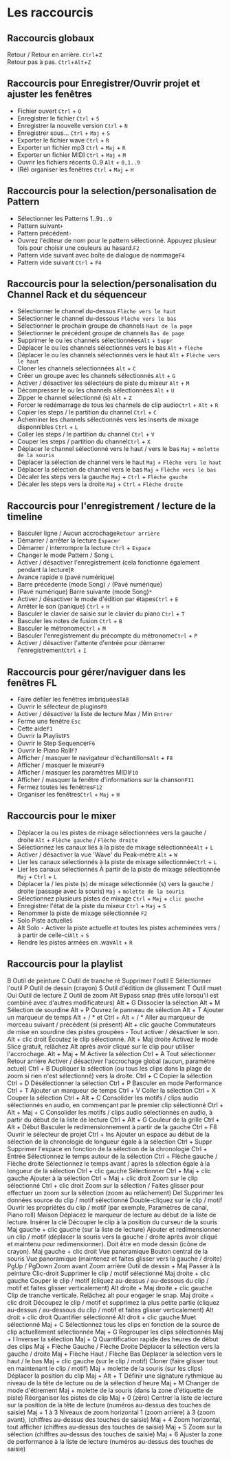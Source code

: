 # Les raccourcis

## Raccourcis globaux


Retour / Retour en arrière. `Ctrl`+`Z`      	
Retour pas à pas. `Ctrl`+`Alt`+`Z`    	


## Raccourcis pour Enregistrer/Ouvrir projet et ajuster les fenêtres

- Fichier ouvert `Ctrl` + `O`	  
- Enregistrer le fichier `Ctrl` + `S`	  
- Enregistrer la nouvelle version `Ctrl` + `N`  
- Enregistrer sous...  `Ctrl` + `Maj` + `S`  
- Exporter le fichier wave `Ctrl` + `R`  
- Exporter un fichier mp3 `Ctrl` + `Maj` + `R`  
- Exporter un fichier MIDI `Ctrl` + `Maj` + `M`  
- Ouvrir les fichiers récents 0..9 `Alt` + `0,1..9`  
- (Ré) organiser les fenêtres  `Ctrl` + `Maj` + `H`  

## Raccourcis pour la selection/personalisation de Pattern

- Sélectionner les Patterns 1..9`1..9`	
- Pattern suivant`+`	
- Pattern précédent`-`	
- Ouvrez l'éditeur de nom pour le pattern sélectionné. Appuyez plusieur fois pour choisir une couleurs au hasard.`F2`	
- Pattern vide suivant avec boîte de dialogue de nommage`F4`	
- Pattern vide suivant `Ctrl` + `F4`	

## Raccourcis pour la selection/personalisation du Channel Rack et du séquenceur


- Sélectionner le channel du-dessus `Flèche vers le haut`	
- Sélectionner le channel du-dessous `Flèche vers le bas`	
- Sélectionner le prochain groupe de channels `Haut de la page`	
- Sélectionner le précédent groupe de channels  `Bas de page`	
- Supprimer le ou les channels sélectionnées`Alt` + `Suppr`	
- Déplacer le ou les channels sélectionnés vers le bas `Alt` + `flèche` 
- Déplacer le ou les channels sélectionnés vers le haut `Alt` + `Flèche vers le haut`	
- Cloner les channels sélectionnées `Alt` + `C`	
- Créer un groupe avec les channels sélectionnés `Alt` + `G`	
- Activer / désactiver les sélecteurs de piste du mixeur `Alt` + `M`	
- Décompresser le ou les channels sélectionnées `Alt` + `U`	
- Zipper le channel sélectionné (s) `Alt` + `Z`	
- Forcer le redémarrage de tous les channels de clip audio`Ctrl` + `Alt` + `R`	
- Copier les steps / le partition du channel `Ctrl` + `C`
- Acheminer les channels sélectionnés vers les inserts de mixage disponnibles `Ctrl` + `L`	
- Coller les steps / le partition du channel `Ctrl` + `V`	
- Couper les steps / partition du channel`Ctrl` + `X`	
- Déplacer le channel sélectionné vers le haut / vers le bas `Maj` + `molette de la souris`	
- Déplacer la sélection de channel vers le haut `Maj` + `Flèche vers le haut`	
- Déplacer la sélection de channel vers le bas `Maj` + `Flèche vers le bas`	
- Décaler les steps vers la gauche `Maj` + `Ctrl` + `Flèche gauche`	
- Décaler les steps vers la droite `Maj` + `Ctrl` + `Flèche droite`	

## Raccourcis pour l'enregistrement / lecture de la timeline

- Basculer ligne / Aucun accrochage`Retour arrière`
- Démarrer / arrêter la lecture `Espacer`	
- Démarrer / interrompre la lecture `Ctrl` + `Espace`	
- Changer le mode Pattern / Song `L`	
- Activer / désactiver l'enregistrement (cela fonctionne également pendant la lecture)`R`	
- Avance rapide `0` (pavé numérique)	
- Barre précédente (mode Song) `/` (Pavé numérique)	
- (Pavé numérique)	Barre suivante (mode Song)`*` 
- Activer / désactiver le mode d'édition par étapes`Ctrl` + `E`	
- Arrêter le son (panique) `Ctrl` + `H`	
- Basculer le clavier de saisie sur le clavier du piano `Ctrl` + `T`	
- Basculer les notes de fusion `Ctrl` + `B`	
- Basculer le métronome`Ctrl` + `M`	
- Basculer l'enregistrement du précompte du métronome`Ctrl` + `P`	
- Activer / désactiver l'attente d'entrée pour démarrer l'enregistrement`Ctrl` + `I`	

## Raccourcis pour gérer/naviguer dans les fenêtres FL

- Faire défiler les fenêtres imbriquées`TAB`	
- Ouvrir le sélecteur de plugins`F8`	
- Activer / désactiver la liste de lecture Max / Min `Entrer`	
- Ferme une fenêtre `Esc`	
- Cette aide`F1`	
- Ouvrir la Playlist`F5`	
- Ouvrir le Step Sequencer`F6`	
- Ouvrir le Piano Roll`F7`	
- Afficher / masquer le navigateur d'échantillons`Alt` + `F8`	
- Afficher / masquer le mixeur`F9`	
- Afficher / masquer les paramètres MIDI`F10`	
- Afficher / masquer la fenêtre d'informations sur la chanson`F11`	
- Fermez toutes les fenêtres`F12`	
- Organiser les fenêtres`Ctrl` + `Maj` + `H`	

## Raccourcis pour le mixer

- Déplacer la ou les pistes de mixage sélectionnées vers la gauche / droite `Alt` + `Flèche gauche` / `Flèche droite`	
- Sélectionnez les canaux liés à la piste de mixage sélectionnée`Alt` + `L`	
- Activer / désactiver la vue 'Wave' du Peak-mètre `Alt` + `W`
- Lier les canaux sélectionnés à la piste de mixage sélectionnée`Ctrl` + `L`	
- Lier les canaux sélectionnés À partir de la piste de mixage sélectionnée `Maj` + `Ctrl` + `L`	
- Déplacer la / les piste (s) de mixage sélectionnée (s) vers la gauche / droite (passage avec la souris) `Maj` + `molette de la souris`	
- Sélectionnez plusieurs pistes de mixage `Ctrl` + `Maj` + `clic gauche`	
- Enregistrer l'état de la piste du mixeur `Ctrl` + `Maj` + `S`	
- Renommer la piste de mixage sélectionnée `F2` 
- Solo Piste actuelle`S`	
- Alt Solo - Activer la piste actuelle et toutes les pistes acheminées vers / à partir de celle-ci`Alt` + `S`	
- Rendre les pistes armées en .wav`Alt` + `R`	



## Raccourcis pour la playlist
B	Outil de peinture
C	Outil de tranche
ré	Supprimer l'outil
E	Sélectionner l'outil
P	Outil de dessin (crayon)
S	Outil d'édition de glissement
T	Outil muet
Oui	Outil de lecture
Z	Outil de zoom
Alt	Bypass snap (très utile lorsqu'il est combiné avec d'autres modificateurs)
Alt + G	Dissocier la sélection
Alt + M	Sélection de sourdine
Alt + P	Ouvrez le panneau de sélection
Alt + T	Ajouter un marqueur de temps
Alt + / * et Ctrl + Alt + / *	Aller au marqueur de morceau suivant / précédent (si présent)
Alt + clic gauche	Commutateurs de mise en sourdine des pistes groupées - Tout activer / désactiver le son.
Alt + clic droit	Écoutez le clip sélectionné.
Alt + Maj droite	Activez le mode Slice gratuit, relâchez Alt après avoir cliqué sur le clip pour utiliser l'accrochage.
Alt + Maj + M	Activer la sélection
Ctrl + A	Tout sélectionner
Retour arrière	Activer / désactiver l'accrochage global (aucun, paramètre actuel)
Ctrl + B	Dupliquer la sélection (ou tous les clips dans la plage de zoom si rien n'est sélectionné) vers la droite.
Ctrl + C	Copier la sélection
Ctrl + D	Désélectionner la sélection
Ctrl + P	Basculer en mode Performance
Ctrl + T	Ajouter un marqueur de temps
Ctrl + V	Coller la sélection
Ctrl + X	Couper la sélection
Ctrl + Alt + C	Consolider les motifs / clips audio sélectionnés en audio, en commençant par le premier clip sélectionné
Ctrl + Alt + Maj + C	Consolider les motifs / clips audio sélectionnés en audio, à partir du début de la liste de lecture
Ctrl + Alt + G	Couleur de la grille
Ctrl + Alt + Début	Basculer le redimensionnement à partir de la gauche
Ctrl + F8	Ouvrir le sélecteur de projet
Ctrl + Ins	Ajouter un espace au début de la sélection de la chronologie de longueur égale à la sélection
Ctrl + Suppr	Supprimer l'espace en fonction de la sélection de la chronologie
Ctrl + Entrée	Sélectionnez le temps autour de la sélection
Ctrl + Flèche gauche / Flèche droite	Sélectionnez le temps avant / après la sélection égale à la longueur de la sélection
Ctrl + clic gauche	Sélectionner
Ctrl + Maj + clic gauche	Ajouter à la sélection
Ctrl + Maj + clic droit	Zoom sur le clip sélectionné
Ctrl + clic droit	Zoom sur la sélection / Faites glisser pour effectuer un zoom sur la sélection (zoom au relâchement)
Del	Supprimer les données source du clip / motif sélectionné
Double-cliquez sur le clip / motif	Ouvrir les propriétés du clip / motif (par exemple, Paramètres de canal, Piano roll)
Maison	Déplacez le marqueur de lecture au début de la liste de lecture.
Insérer la clé	Découper le clip à la position du curseur de la souris
Maj gauche + clic gauche (sur la liste de lecture)	Ajouter et redimensionner un clip / motif (déplacer la souris vers la gauche / droite après avoir cliqué et maintenu pour redimensionner). Doit être en mode dessin (icône de crayon).
Maj gauche + clic droit	Vue panoramique
Bouton central de la souris	Vue panoramique (maintenez et faites glisser vers la gauche / droite)
PgUp / PgDown	Zoom avant Zoom arrière
Outil de dessin + Maj	Passer à la peinture
Clic-droit	Supprimer le clip / motif sélectionné
Maj droite + clic gauche	Couper le clip / motif (cliquez au-dessus / au-dessous du clip / motif et faites glisser verticalement)
Alt droite + Maj droite + clic gauche	Clip de tranche verticale. Relâchez alt pour engager le snap.
Maj droite + clic droit	Découpez le clip / motif et supprimez la plus petite partie (cliquez au-dessus / au-dessous du clip / motif et faites glisser verticalement)
Alt droit + clic droit	Quantifier sélectionné
Alt droit + clic gauche	Muet sélectionné
Maj + C	Sélectionnez tous les clips en fonction de la source de clip actuellement sélectionnée
Maj + G	Regrouper les clips sélectionnés
Maj + I	Inverser la sélection
Maj + Q	Quantification rapide des heures de début des clips
Maj + Flèche Gauche / Flèche Droite	Déplacer la sélection vers la gauche / droite
Maj + Flèche Haut / Flèche Bas	Déplacer la sélection vers le haut / le bas
Maj + clic gauche (sur le clip / motif)	Cloner (faire glisser tout en maintenant le clip / motif)
Maj + molette de la souris (sur les clips)	Déplacer la position du clip
Maj + Alt + T	Définir une signature rythmique au niveau de la tête de lecture ou de la sélection d'heure
Maj + M	Changer de mode d'étirement
Maj + molette de la souris (dans la zone d'étiquette de piste)	Réorganiser les pistes de clip
Maj + 0 (zéro)	Centrer la liste de lecture sur la position de la tête de lecture (numéros au-dessus des touches de saisie)
Maj + 1 à 3	Niveaux de zoom horizontal 1 (zoom arrière) à 3 (zoom avant), (chiffres au-dessus des touches de saisie)
Maj + 4	Zoom horizontal, tout afficher (chiffres au-dessus des touches de saisie)
Maj + 5	Zoom sur la sélection (chiffres au-dessus des touches de saisie)
Maj + 6	Ajuster la zone de performance à la liste de lecture (numéros au-dessus des touches de saisie)




















